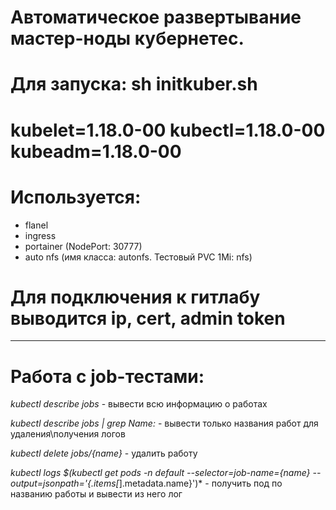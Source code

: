 # Автоматическое развертывание мастер-ноды кубернетес. 
# Для запуска: sh initkuber.sh
# kubelet=1.18.0-00 kubectl=1.18.0-00 kubeadm=1.18.0-00 
# Используется:
- flanel
- ingress
- portainer (NodePort: 30777)
- auto nfs (имя класса: autonfs. Тестовый PVC 1Mi: nfs)
# Для подключения к гитлабу выводится ip, cert, admin token
---
# Работа с job-тестами:
*kubectl describe jobs* - вывести всю информацию о работах

*kubectl describe jobs | grep Name:* - вывести только названия работ для удаления\получения логов

*kubectl delete jobs/{name}* - удалить работу

*kubectl logs $(kubectl get pods -n default --selector=job-name={name} --output=jsonpath='{.items[*].metadata.name}')* - получить под по названию работы и вывести из него лог
